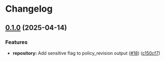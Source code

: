 # Changelog

## [0.1.0](https://github.com/Excoriate/terraform-aws-codeartifact/compare/v0.0.4...v0.1.0) (2025-04-14)


### Features

* **repository:** Add sensitive flag to policy_revision output ([#18](https://github.com/Excoriate/terraform-aws-codeartifact/issues/18)) ([c150cf7](https://github.com/Excoriate/terraform-aws-codeartifact/commit/c150cf75ed7eea0d40f0ac5d19bf74757ab0f7a8))
